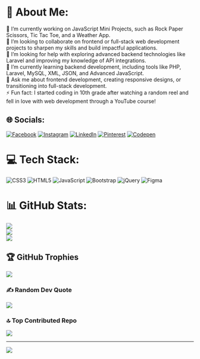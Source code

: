 # 💫 About Me:
🔭 I’m currently working on JavaScript Mini Projects, such as Rock Paper Scissors, Tic Tac Toe, and a Weather App.<br>
👯 I’m looking to collaborate on frontend or full-stack web development projects to sharpen my skills and build impactful applications.<br>
🤝 I’m looking for help with exploring advanced backend technologies like Laravel and improving my knowledge of API integrations.<br>
🌱 I’m currently learning backend development, including tools like PHP, Laravel, MySQL, XML, JSON, and Advanced JavaScript.<br>
💬 Ask me about frontend development, creating responsive designs, or transitioning into full-stack development.<br>
⚡ Fun fact: I started coding in 10th grade after watching a random reel and fell in love with web development through a YouTube course!


## 🌐 Socials:
[![Facebook](https://img.shields.io/badge/Facebook-%231877F2.svg?logo=Facebook&logoColor=white)](https://facebook.com/@SyedHamza) [![Instagram](https://img.shields.io/badge/Instagram-%23E4405F.svg?logo=Instagram&logoColor=white)](https://instagram.com/@s.yedhamza) [![LinkedIn](https://img.shields.io/badge/LinkedIn-%230077B5.svg?logo=linkedin&logoColor=white)](https://linkedin.com/in/@HamzaImran) [![Pinterest](https://img.shields.io/badge/Pinterest-%23E60023.svg?logo=Pinterest&logoColor=white)](https://pinterest.com/@syedhamza6448) [![Codepen](https://img.shields.io/badge/Codepen-000000?style=for-the-badge&logo=codepen&logoColor=white)](https://codepen.io/@syedHamza6448) 

# 💻 Tech Stack:
![CSS3](https://img.shields.io/badge/css3-%231572B6.svg?style=for-the-badge&logo=css3&logoColor=white) ![HTML5](https://img.shields.io/badge/html5-%23E34F26.svg?style=for-the-badge&logo=html5&logoColor=white) ![JavaScript](https://img.shields.io/badge/javascript-%23323330.svg?style=for-the-badge&logo=javascript&logoColor=%23F7DF1E) ![Bootstrap](https://img.shields.io/badge/bootstrap-%238511FA.svg?style=for-the-badge&logo=bootstrap&logoColor=white) ![jQuery](https://img.shields.io/badge/jquery-%230769AD.svg?style=for-the-badge&logo=jquery&logoColor=white) ![Figma](https://img.shields.io/badge/figma-%23F24E1E.svg?style=for-the-badge&logo=figma&logoColor=white)
# 📊 GitHub Stats:
![](https://github-readme-stats.vercel.app/api?username=syedhamza6448&theme=blueberry&hide_border=false&include_all_commits=true&count_private=true)<br/>
![](https://github-readme-streak-stats.herokuapp.com/?user=syedhamza6448&theme=blueberry&hide_border=false)<br/>
![](https://github-readme-stats.vercel.app/api/top-langs/?username=syedhamza6448&theme=blueberry&hide_border=false&include_all_commits=true&count_private=true&layout=compact)

## 🏆 GitHub Trophies
![](https://github-profile-trophy.vercel.app/?username=syedhamza6448&theme=blueberry&no-frame=false&no-bg=true&margin-w=4)

### ✍️ Random Dev Quote
![](https://quotes-github-readme.vercel.app/api?type=horizontal&theme=tokyonight)

### 🔝 Top Contributed Repo
![](https://github-contributor-stats.vercel.app/api?username=syedhamza6448&limit=5&theme=blueberry&combine_all_yearly_contributions=true)

---
[![](https://visitcount.itsvg.in/api?id=syedhamza6448&icon=5&color=1)](https://visitcount.itsvg.in)
